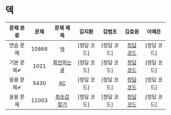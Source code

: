 # 덱
| 문제 분류 | 문제 | 문제 제목 | 김지환 | 김범조 | 김효원 | 이예은 |
| :--: | :--: | :--: | :--: | :--: | :--: | :--: |
| 연습 문제 | 10866 | [덱](https://www.acmicpc.net/problem/10866) | [정답 코드] | [정답 코드] | [정답 코드](https://github.com/evelyn-Kim/codingtest/blob/master/%EB%8D%B1/10866.py) | [정답 코드] |
| 기본 문제✔ | 1021 | [회전하는 큐](https://www.acmicpc.net/problem/1021) | [정답 코드] | [정답 코드] | [정답 코드](https://github.com/evelyn-Kim/codingtest/blob/master/%EB%8D%B1/1021.py) | [정답 코드] |
| 응용 문제✔ | 5430 | [AC](https://www.acmicpc.net/problem/5430) | [정답 코드] | [정답 코드] | [정답 코드](https://github.com/evelyn-Kim/codingtest/blob/master/%EB%8D%B1/5430.py) | [정답 코드] |
| 응용 문제 | 11003 | [최솟값 찾기](https://www.acmicpc.net/problem/11003) | [정답 코드] | [정답 코드] | [정답 코드](https://github.com/evelyn-Kim/codingtest/blob/master/%EB%8D%B1/11003.py) | [정답 코드] |
